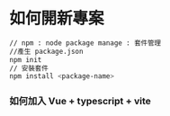 # 如何開新專案

```sh
// npm : node package manage : 套件管理
//產生 package.json
npm init
// 安裝套件
npm install <package-name>
```

### 如何加入 Vue + typescript + vite
